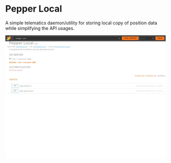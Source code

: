 # Pepper Local

A simple telematics daemon/utility for storing local copy of position data while simplifying the API usages.

![pepper-local-screenshot](./assets/screenshot-0.jpeg "Screenshot")
